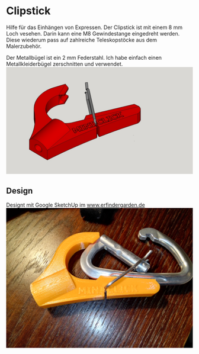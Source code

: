 # Clipstick 

Hilfe für das Einhängen von Expressen. Der Clipstick ist mit einem 8 mm Loch vesehen. Darin kann eine M8 Gewindestange eingedreht werden. Diese wiederum pass auf zahlreiche Teleskopstöcke aus dem Malerzubehör.

Der Metallbügel ist ein 2 mm Federstahl. Ich habe einfach einen Metallkleiderbügel zerschnitten und verwendet.
![](https://github.com/minirevollo/Clipstick/blob/master/ClipStick_v3_2.jpg)

## Design 

Designt mit Google SketchUp im www.erfindergarden.de 
![](https://github.com/minirevollo/Clipstick/blob/master/IMG_20170908_212122.jpg)
 